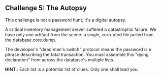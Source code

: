 
## Challenge 5: The Autopsy

This challenge is not a password hunt; it's a digital autopsy.

A critical inventory management server suffered a catastrophic failure.  We have only one artifact from the scene: a single, corrupted file pulled from the database.core.dump.

The developer's "dead man's switch" protocol means the password is a phrase describing the fatal transaction. You must assemble this "dying declaration" from across the database's multiple lists.

**HINT** :
Each list is a potential list of clues. Only one shall lead you.